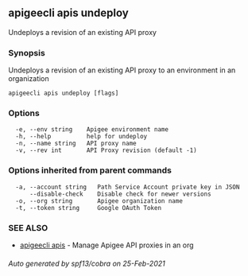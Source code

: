 ## apigeecli apis undeploy

Undeploys a revision of an existing API proxy

### Synopsis

Undeploys a revision of an existing API proxy to an environment in an organization

```
apigeecli apis undeploy [flags]
```

### Options

```
  -e, --env string    Apigee environment name
  -h, --help          help for undeploy
  -n, --name string   API proxy name
  -v, --rev int       API Proxy revision (default -1)
```

### Options inherited from parent commands

```
  -a, --account string   Path Service Account private key in JSON
      --disable-check    Disable check for newer versions
  -o, --org string       Apigee organization name
  -t, --token string     Google OAuth Token
```

### SEE ALSO

* [apigeecli apis](apigeecli_apis.md)	 - Manage Apigee API proxies in an org

###### Auto generated by spf13/cobra on 25-Feb-2021
